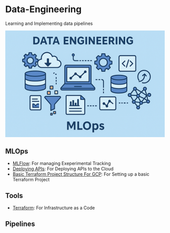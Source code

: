 # Data-Engineering

Learning and Implementing data pipelines

![alt text](assets/preview_image.png)

## MLOps

- [MLFlow](/MLOps/MLFlow/README.md): For managing Exeperimental Tracking
- [Deploying APIs](/MLOps/Deploying_API/README.md): For Deploying APIs to the Cloud
- [Basic Terraform Project Structure For GCP](/MLOps/Cloud/GCP/README.md): For Setting up a basic Terraform Project

## Tools

- [Terraform](/tools/terraform/README.md): For Infrastructure as a Code


## Pipelines